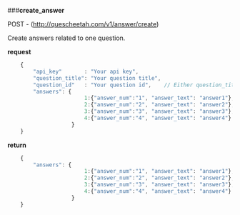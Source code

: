 ###**create_answer**


POST - (http://quescheetah.com/v1/answer/create)

Create answers related to one question.

**request**
```javascript 
    {
        "api_key"       : "Your api key",
        "question_title": "Your question title",
        "question_id"   : "Your question id",    // Either question_title and question_id is required.
        "answers": {
                        1:{"answer_num":"1", "answer_text": "answer1"},
                        2:{"answer_num":"2", "answer_text": "answer2"},
                        3:{"answer_num":"3", "answer_text": "answer3"},
                        4:{"answer_num":"4", "answer_text": "answer4"}
                    }
    }

```

**return**
```javascript 
    {
        "answers": {
                        1:{"answer_num":"1", "answer_text": "answer1"},
                        2:{"answer_num":"2", "answer_text": "answer2"},
                        3:{"answer_num":"3", "answer_text": "answer3"},
                        4:{"answer_num":"4", "answer_text": "answer4"}
                    }             
    }
```